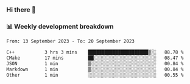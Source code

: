 ### Hi there 👋

### 📊 Weekly development breakdown
<!--START_SECTION:waka-->

```txt
From: 13 September 2023 - To: 20 September 2023

C++           3 hrs 3 mins    ██████████████████████▒░░   88.78 %
CMake         17 mins         ██░░░░░░░░░░░░░░░░░░░░░░░   08.47 %
JSON          1 min           ▒░░░░░░░░░░░░░░░░░░░░░░░░   00.84 %
Markdown      1 min           ▒░░░░░░░░░░░░░░░░░░░░░░░░   00.84 %
Other         1 min           ░░░░░░░░░░░░░░░░░░░░░░░░░   00.55 %
```

<!--END_SECTION:waka-->
